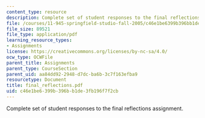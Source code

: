 ```yaml
---
content_type: resource
description: Complete set of student responses to the final reflections assignment.
file: /courses/11-945-springfield-studio-fall-2005/c46e1be6399b396bb1de3fb196f7f2cb_final_reflections.pdf
file_size: 89521
file_type: application/pdf
learning_resource_types:
- Assignments
license: https://creativecommons.org/licenses/by-nc-sa/4.0/
ocw_type: OCWFile
parent_title: Assignments
parent_type: CourseSection
parent_uid: aa84dd92-2948-d7dc-ba6b-3c7f163efba9
resourcetype: Document
title: final_reflections.pdf
uid: c46e1be6-399b-396b-b1de-3fb196f7f2cb
---
```

Complete set of student responses to the final reflections assignment.